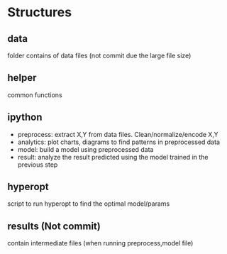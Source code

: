 # Structures

## data
folder contains of data files (not commit due the large file size)

## helper
common functions

## ipython
- preprocess: extract X,Y from data files. Clean/normalize/encode X,Y
- analytics: plot charts, diagrams to find patterns in preprocessed data
- model: build a model using preprocessed data
- result: analyze the result predicted using the model trained in the previous step

## hyperopt
script to run hyperopt to find the optimal model/params

## results (Not commit)
contain intermediate files (when running preprocess,model file)
